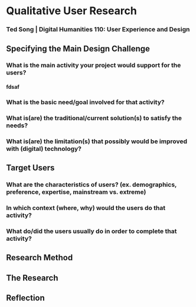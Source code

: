 # Qualitative User Research
### Ted Song | Digital Humanities 110: User Experience and Design

## Specifying the Main Design Challenge
### What is the main activity your project would support for the users?
#### fdsaf

### What is the basic need/goal involved for that activity?

### What is(are) the traditional/current solution(s) to satisfy the needs?

### What is(are) the limitation(s) that possibly would be improved with (digital) technology?


## Target Users
### What are the characteristics of users? (ex. demographics, preference, expertise, mainstream vs. extreme)

### In which context (where, why) would the users do that activity?

### What do/did the users usually do in order to complete that activity?

## Research Method

## The Research

## Reflection

